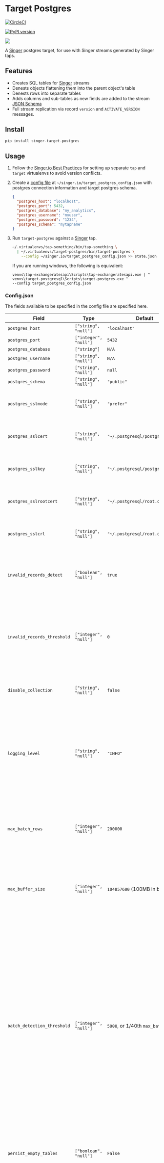 # Target Postgres

[![CircleCI](https://circleci.com/gh/datamill-co/target-postgres.svg?style=svg)](https://circleci.com/gh/datamill-co/target-postgres)

[![PyPI version](https://badge.fury.io/py/singer-target-postgres.svg)](https://pypi.org/project/singer-target-postgres/)

[![](https://img.shields.io/librariesio/github/datamill-co/target-postgres.svg)](https://libraries.io/github/datamill-co/target-postgres)

A [Singer](https://singer.io/) postgres target, for use with Singer streams generated by Singer taps.

## Features

- Creates SQL tables for [Singer](https://singer.io) streams
- Denests objects flattening them into the parent object's table
- Denests rows into separate tables
- Adds columns and sub-tables as new fields are added to the stream [JSON Schema](https://json-schema.org/)
- Full stream replication via record `version` and `ACTIVATE_VERSION` messages.

## Install

```sh
pip install singer-target-postgres
```

## Usage

1. Follow the
   [Singer.io Best Practices](https://github.com/singer-io/getting-started/blob/master/docs/RUNNING_AND_DEVELOPING.md#running-a-singer-tap-with-a-singer-target)
   for setting up separate `tap` and `target` virtualenvs to avoid version
   conflicts.

1. Create a [config file](#configjson) at
   `~/singer.io/target_postgres_config.json` with postgres connection
   information and target postgres schema.

   ```json
   {
     "postgres_host": "localhost",
     "postgres_port": 5432,
     "postgres_database": "my_analytics",
     "postgres_username": "myuser",
     "postgres_password": "1234",
     "postgres_schema": "mytapname"
   }
   ```

1. Run `target-postgres` against a [Singer](https://singer.io) tap.

   ```bash
   ~/.virtualenvs/tap-something/bin/tap-something \
     | ~/.virtualenvs/target-postgres/bin/target-postgres \
       --config ~/singer.io/target_postgres_config.json >> state.json
   ```

   If you are running windows, the following is equivalent:
   ```
   venvs\tap-exchangeratesapi\Scripts\tap-exchangeratesapi.exe | ^
   venvs\target-postgresql\Scripts\target-postgres.exe ^
   --config target_postgres_config.json
   ```

### Config.json

The fields available to be specified in the config file are specified
here.

| Field                       | Type                  | Default                          | Details                                                                                                                                                                                                                          |
| --------------------------- | --------------------- | -------------------------------- | -------------------------------------------------------------------------------------------------------------------------------------------------------------------------------------------------------------------------------- |
| `postgres_host`             | `["string", "null"]`  | `"localhost"`                    |                                                                                                                                                                                                                                  |
| `postgres_port`             | `["integer", "null"]` | `5432`                           |                                                                                                                                                                                                                                  |
| `postgres_database`         | `["string"]`          | `N/A`                            |                                                                                                                                                                                                                                  |
| `postgres_username`         | `["string", "null"]`  | `N/A`                            |                                                                                                                                                                                                                                  |
| `postgres_password`         | `["string", "null"]`  | `null`                           |                                                                                                                                                                                                                                  |
| `postgres_schema`           | `["string", "null"]`  | `"public"`                       |                                                                                                                                                                                                                                  |
| `postgres_sslmode`          | `["string", "null"]`  | `"prefer"`                       | Refer to the [libpq](https://www.postgresql.org/docs/current/libpq-connect.html#LIBPQ-PARAMKEYWORDS) docs for more information about SSL                                                                                         |
| `postgres_sslcert`          | `["string", "null"]`  | `"~/.postgresql/postgresql.crt"` | Only used if a SSL request w/ a client certificate is being made                                                                                                                                                                 |
| `postgres_sslkey`           | `["string", "null"]`  | `"~/.postgresql/postgresql.key"` | Only used if a SSL request w/ a client certificate is being made                                                                                                                                                                 |
| `postgres_sslrootcert`      | `["string", "null"]`  | `"~/.postgresql/root.crt"`       | Used for authentication of a server SSL certificate                                                                                                                                                                              |
| `postgres_sslcrl`           | `["string", "null"]`  | `"~/.postgresql/root.crl"`       | Used for authentication of a server SSL certificate                                                                                                                                                                              |
| `invalid_records_detect`    | `["boolean", "null"]` | `true`                           | Include `false` in your config to disable `target-postgres` from crashing on invalid records                                                                                                                                     |
| `invalid_records_threshold` | `["integer", "null"]` | `0`                              | Include a positive value `n` in your config to allow for `target-postgres` to encounter at most `n` invalid records per stream before giving up.                                                                                 |
| `disable_collection`        | `["string", "null"]`  | `false`                          | Include `true` in your config to disable [Singer Usage Logging](#usage-logging).                                                                                                                                                 |
| `logging_level`             | `["string", "null"]`  | `"INFO"`                         | The level for logging. Set to `DEBUG` to get things like queries executed, timing of those queries, etc. See [Python's Logger Levels](https://docs.python.org/3/library/logging.html#levels) for information about valid values. |
| `max_batch_rows`            | `["integer", "null"]` | `200000`                         | The maximum number of rows to buffer in memory before writing to the destination table in Postgres
| `max_buffer_size`           | `["integer", "null"]` | `104857600` (100MB in bytes)     | The maximum number of bytes to buffer in memory before writing to the destination table in Postgres
| `batch_detection_threshold` | `["integer", "null"]` | `5000`, or 1/40th `max_batch_rows` | How often, in rows received, to count the buffered rows and bytes to check if a flush is necessary. There's a slight performance penalty to checking the buffered records count or bytesize, so this controls how often this is polled in order to mitigate the penalty. This value is usually not necessary to set as the default is dynamically adjusted to check reasonably often.
| `persist_empty_tables`      | `["boolean", "null"]` | `False`                          | Whether the Target should create tables which have no records present in Remote.                                                                                                                                                 |
| `state_support`             | `["boolean", "null"]` | `True`                           | Whether the Target should emit `STATE` messages to stdout for further consumption. In this mode, which is on by default, STATE messages are buffered in memory until all the records that occurred before them are flushed according to the batch flushing schedule the target is configured with.    |
| `add_upsert_indexes`        | `["boolean", "null"]` | `True`                           | Whether the Target should create column indexes on the important columns used during data loading. These indexes will make data loading slightly slower but the deduplication phase much faster. Defaults to on for better baseline performance. |

### Supported Versions

`target-postgres` only supports [JSON Schema Draft4](http://json-schema.org/specification-links.html#draft-4).
While declaring a schema _is optional_, any input schema which declares a version
other than 4 will be rejected.

`target-postgres` supports all versions of PostgreSQL which are presently supported
by the PostgreSQL Global Development Group. Our [CI config](https://github.com/datamill-co/target-postgres/blob/master/.circleci/config.yml) defines all versions we are currently supporting.

| Version | Current minor | Supported | First Release      | Final Release     |
| ------- | ------------- | --------- | ------------------ | ----------------- |
| 11      | 11.3          | Yes       | October 18, 2018   | November 9, 2023  |
| 10      | 10.8          | Yes       | October 5, 2017    | November 10, 2022 |
| 9.6     | 9.6.13        | Yes       | September 29, 2016 | November 11, 2021 |
| 9.5     | 9.5.17        | Yes       | January 7, 2016    | February 11, 2021 |
| 9.4     | 9.4.22        | Yes       | December 18, 2014  | February 13, 2020 |
| 9.3     | 9.3.25        | No        | September 9, 2013  | November 8, 2018  |

_The above is copied from the [current list of versions](https://www.postgresql.org/support/versioning/) on Postgresql.org_

## Known Limitations

- Requires a [JSON Schema](https://json-schema.org/) for every stream.
- Only string, string with date-time format, integer, number, boolean,
  object, and array types with or without null are supported. Arrays can
  have any of the other types listed, including objects as types within
  items.
  - Example of JSON Schema types that work
    - `['number']`
    - `['string']`
    - `['string', 'null']`
  - Exmaple of JSON Schema types that **DO NOT** work
    - `['string', 'integer']`
    - `['integer', 'number']`
    - `['any']`
    - `['null']`
- JSON Schema combinations such as `anyOf` and `allOf` are not supported.
- JSON Schema \$ref is partially supported:
  - **_NOTE:_** The following limitations are known to **NOT** fail gracefully
  - Presently you cannot have any circular or recursive `$ref`s
  - `$ref`s must be present within the schema:
    - URI's do not work
    - if the `$ref` is broken, the behaviour is considered unexpected
- Any values which are the `string` `NULL` will be streamed to PostgreSQL as the literal `null`
- Table names are restricted to:
  - 63 characters in length
  - can only be composed of `_`, lowercase letters, numbers, `$`
  - cannot start with `$`
  - ASCII characters
- Field/Column names are restricted to:
  - 63 characters in length
  - ASCII characters

## Indexes

If the `add_upsert_indexes` config option is enabled, which it is by default, `target-postgres` adds indexes on the tables it creates for its own queries to be more performant. Specifically, `target-postgres` automatically adds indexes to the `_sdc_sequence` column and the `_sdc_level_<n>_id` columns which are used heavily when inserting and upserting.

`target-postgres` doesn't have any facilities for adding other indexes to the managed tables, so if there are more indexes required, they should be added by another downstream tool, or can just be added by an administrator when necessary. Note that these indexes incur performance overhead to maintain as data is inserted, These indexes can also prevent `target-postgres` from dropping columns in the future if the schema of the table changes, in which case an administrator should drop the index so `target-postgres` is able to drop the columns it needs to.

__Note__: Index adding is new as of version `0.2.1`, and `target-postgres` does not retroactively create indexes for tables it created before that time. If you want to add indexes to older tables `target-postgres` is loading data into, they should be added manually.

## Usage Logging

[Singer.io](https://www.singer.io/) requires official taps and targets to collect anonymous usage data. This data is only used in aggregate to report on individual tap/targets, as well as the Singer community at-large. IP addresses are recorded to detect unique tap/targets users but not shared with third-parties.

To disable anonymous data collection set `disable_collection` to `true` in the configuration JSON file.

## Developing

`target-postgres` utilizes [setup.py](https://python-packaging.readthedocs.io/en/latest/index.html) for package
management, and [PyTest](https://docs.pytest.org/en/latest/contents.html) for testing.

### Documentation

See also:

- [DECISIONS](./DECISIONS.md): A document containing high level explanations of various decisions and decision making paradigms. A good place to request more explanation/clarification on confusing things found herein.
- [TableMetadata](./docs/TableMetadata.md): A document detailing some of the metadata necessary for `TargetPostgres` to function correctly on the Remote

### Docker

If you have [Docker](https://www.docker.com/) and [Docker Compose](https://docs.docker.com/compose/) installed, you can
easily run the following to get a local env setup quickly.

```sh
$ docker-compose up -d --build
$ docker logs -tf target-postgres_target-postgres_1 # You container names might differ
```

As soon as you see `INFO: Dev environment ready.` you can shell into the container and start running test commands:

```sh
$ docker exec -it target-postgres_target-postgres_1 bash # Your container names might differ
root@... $ source /code/venv/target-postgres/bin/activate
root@... $ pytest
```

See the [PyTest](#pytest) commands below!

### DB

To run the tests, you will need a PostgreSQL server running.

**_NOTE:_** Testing assumes that you've exposed the traditional port `5432`.

Make sure to set the following env vars for [PyTest](#pytest):

```sh
$ EXPORT POSTGRES_HOST='<your-host-name>' # Most likely 'localhost'
$ EXPORT POSTGRES_DB='<your-db-name>'     # We use 'target_postgres_test'
$ EXPORT POSTGRES_USER='<your-user-name'  # Probably just 'postgres', make sure this user has no auth
```

### PyTest

To run tests, try:

```sh
$ python setup.py pytest
```

If you've `bash` shelled into the Docker Compose container ([see above](#docker)), you should be able to simply use:

```sh
$ pytest
```

## Collaboration and Contributions

Join the conversation over at the [Singer.io Slack](singer-io.slack.com) and on the `#target-postgres` channel.

Try to adhere to the following for contributing:

- File New Issue -> Fork -> New Branch(If needed) -> Pull Request -> Approval -> Merge

Users can file an issue without submitting a pull request but be aware not all issues can or will be addressed.

## Sponsorship

Target Postgres is sponsored by Data Mill (Data Mill Services, LLC) [datamill.co](https://datamill.co/).

Data Mill helps organizations utilize modern data infrastructure and data science to power analytics, products, and services.

---

Copyright Data Mill Services, LLC 2018
